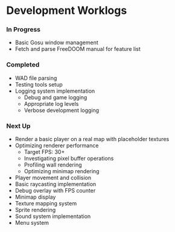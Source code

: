 # Development Worklogs


### In Progress
- Basic Gosu window management
- Fetch and parse FreeDOOM manual for feature list

### Completed
- WAD file parsing
- Testing tools setup
- Logging system implementation
  - Debug and game logging
  - Appropriate log levels
  - Verbose development logging

### Next Up
- Render a basic player on a real map with placeholder textures
- Optimizing renderer performance
  - Target FPS: 30+
  - Investigating pixel buffer operations
  - Profiling wall rendering
  - Optimizing minimap rendering
- Player movement and collision
- Basic raycasting implementation
- Debug overlay with FPS counter
- Minimap display
- Texture mapping system
- Sprite rendering
- Sound system implementation
- Menu system
